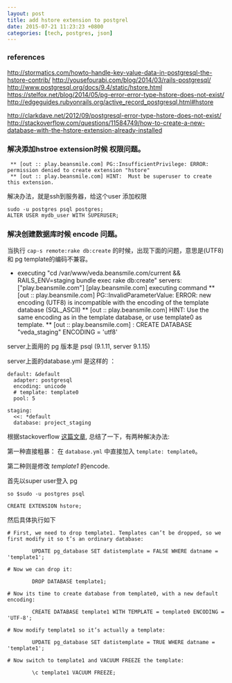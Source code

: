```yaml
---
layout: post
title: add hstore extension to postgrel
date: 2015-07-21 11:23:23 +0800
categories: [tech, postgres, json]
---
```


### references

http://stormatics.com/howto-handle-key-value-data-in-postgresql-the-hstore-contrib/
http://yousefourabi.com/blog/2014/03/rails-postgresql/
http://www.postgresql.org/docs/9.4/static/hstore.html
https://stelfox.net/blog/2014/05/pg-error-error-type-hstore-does-not-exist/
http://edgeguides.rubyonrails.org/active_record_postgresql.html#hstore

http://clarkdave.net/2012/09/postgresql-error-type-hstore-does-not-exist/
http://stackoverflow.com/questions/11584749/how-to-create-a-new-database-with-the-hstore-extension-already-installed

### 解决添加hstroe extension时候 权限问题。

```
 ** [out :: play.beansmile.com] PG::InsufficientPrivilege: ERROR:  permission denied to create extension "hstore"
 ** [out :: play.beansmile.com] HINT:  Must be superuser to create this extension.
```

解决办法，就是ssh到服务器，给这个user 添加权限

```
sudo -u postgres psql postgres;
ALTER USER mydb_user WITH SUPERUSER;
```

### 解决创建数据库时候 encode 问题。

当执行 `cap-s remote:rake db:create` 的时候，出现下面的问题，意思是(UTF8) 和 pg template的编码不兼容。

  * executing "cd /var/www/veda.beansmile.com/current && RAILS_ENV=staging bundle exec rake db:create"
    servers: ["play.beansmile.com"]
    [play.beansmile.com] executing command
 ** [out :: play.beansmile.com] PG::InvalidParameterValue: ERROR:  new encoding (UTF8) is incompatible with the encoding of the template database (SQL_ASCII)
 ** [out :: play.beansmile.com] HINT:  Use the same encoding as in the template database, or use template0 as template.
 ** [out :: play.beansmile.com] : CREATE DATABASE "veda_staging" ENCODING = 'utf8'

server上面用的 pg 版本是 psql (9.1.11, server 9.1.15)

server上面的database.yml 是这样的 ：

```
default: &default
  adapter: postgresql
  encoding: unicode
  # template: template0
  pool: 5

staging:
  <<: *default
  database: project_staging
```

根据stackoverflow [这篇文章](http://stackoverflow.com/questions/5821238/rake-dbcreate-encoding-error-with-postgresql), 总结了一下，有两种解决办法:

第一种直接粗暴：
在 `database.yml` 中直接加入 `template: template0`。

第二种则是修改 *template1* 的encode.

首先以super user登入 pg

```
so $sudo -u postgres psql

CREATE EXTENSION hstore;
```

然后具体执行如下

```
# First, we need to drop template1. Templates can’t be dropped, so we first modify it so t’s an ordinary database:

        UPDATE pg_database SET datistemplate = FALSE WHERE datname = 'template1';

# Now we can drop it:

        DROP DATABASE template1;

# Now its time to create database from template0, with a new default encoding:

        CREATE DATABASE template1 WITH TEMPLATE = template0 ENCODING = 'UTF-8';

# Now modify template1 so it’s actually a template:

        UPDATE pg_database SET datistemplate = TRUE WHERE datname = 'template1';

# Now switch to template1 and VACUUM FREEZE the template:

        \c template1 VACUUM FREEZE;
```
